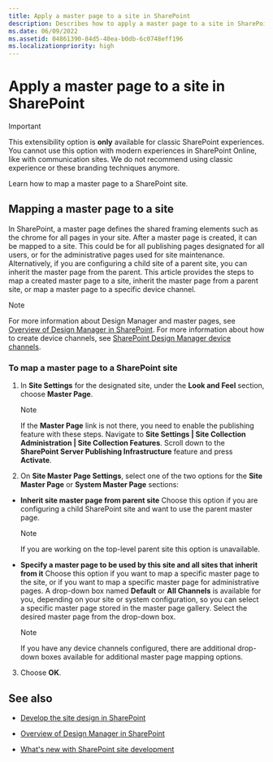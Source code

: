 ```yaml
---
title: Apply a master page to a site in SharePoint
description: Describes how to apply a master page to a site in SharePoint and how to map a master page to a SharePoint site.
ms.date: 06/09/2022
ms.assetid: 04861390-84d5-40ea-b0db-6c0748eff196
ms.localizationpriority: high
---
```



# Apply a master page to a site in SharePoint

> [!IMPORTANT] 
> This extensibility option is **only** available for classic SharePoint experiences. You cannot use this option with modern experiences in SharePoint Online, like with communication sites. We do not recommend using classic experience or these branding techniques anymore.

Learn how to map a master page to a SharePoint site.
## Mapping a master page to a site

In SharePoint, a master page defines the shared framing elements such as the chrome for all pages in your site. After a master page is created, it can be mapped to a site. This could be for all publishing pages designated for all users, or for the administrative pages used for site maintenance. Alternatively, if you are configuring a child site of a parent site, you can inherit the master page from the parent. This article provides the steps to map a created master page to a site, inherit the master page from a parent site, or map a master page to a specific device channel.
  
> [!NOTE]
> For more information about Design Manager and master pages, see  [Overview of Design Manager in SharePoint](overview-of-design-manager-in-sharepoint.md). For more information about how to create device channels, see  [SharePoint Design Manager device channels](sharepoint-design-manager-device-channels.md). 
  
    
    


### To map a master page to a SharePoint site


1.  In **Site Settings** for the designated site, under the **Look and Feel** section, choose **Master Page**.
    
    > [!NOTE]
    > If the **Master Page** link is not there, you need to enable the publishing feature with these steps. Navigate to **Site Settings | Site Collection Administration | Site Collection Features**. Scroll down to the **SharePoint Server Publishing Infrastructure** feature and press **Activate**. 

2. On **Site Master Page Settings**, select one of the two options for the **Site Master Page** or **System Master Page** sections:
    
  - **Inherit site master page from parent site** Choose this option if you are configuring a child SharePoint site and want to use the parent master page.
    
    > [!NOTE]
    > If you are working on the top-level parent site this option is unavailable. 

  - **Specify a master page to be used by this site and all sites that inherit from it** Choose this option if you want to map a specific master page to the site, or if you want to map a specific master page for administrative pages. A drop-down box named **Default** or **All Channels** is available for you, depending on your site or system configuration, so you can select a specific master page stored in the master page gallery. Select the desired master page from the drop-down box.
    
    > [!NOTE]
    > If you have any device channels configured, there are additional drop-down boxes available for additional master page mapping options. 

3. Choose **OK**.
    
  

## See also
<a name="bk_addresources"> </a>


-  [Develop the site design in SharePoint](develop-the-site-design-in-sharepoint.md)
    
  
-  [Overview of Design Manager in SharePoint](overview-of-design-manager-in-sharepoint.md)
    
  
-  [What's new with SharePoint site development](what-s-new-with-sharepoint-site-development.md)
    
  

